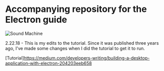 # Accompanying repository for the Electron guide

![Sound Machine](https://rawgithub.com/bojzi/sound-machine/master/sketch/sound-machine.png)

2.22.18 - This is my edits to the tutorial. Since it was published three years ago, I've made some changes when I did the tutorial to get it to run. 

[Tutorial]https://medium.com/developers-writing/building-a-desktop-application-with-electron-204203eeb658
